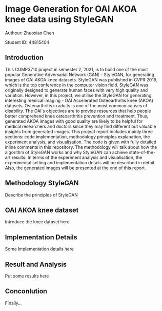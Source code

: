 # Image Generation for OAI AKOA knee data using StyleGAN
Authour: Zhuoxiao Chen

Student ID: 44815404

## Introduction
This COMP3710 project in semester 2, 2021, is to build one of the most popular Generative Adversarial Network (GAN) - StyleGAN, for generating images of OAI AKOA knee datasets. StyleGAN was published in CVPR 2019, which is the top conference in the computer vision field. StyleGAN was originally designed to generate human faces with very high quality and variation. However, in this project, we utilise the StyleGAN for generating interesting medical imaging - OAI Accelerated Osteoarthritis knee (AKOA) datasets. Osteoarthritis in adults is one of the most common causes of disability. The OAI's objectives are to provide resources that help people better comprehend knee osteoarthritis prevention and treatment. Thus, generated AKOA images with good quality are likely to be helpful for medical researchers and doctors since they may find different but valuable insights from generated images. This project report includes mainly three sections: code implementation, methodology principles explanation, the experiment analysis, and visualisation. The code is given with fully detailed inline comments in this repository. The methodology will talk about how the algorithm of StyleGAN works and why StyleGAN can achieve state-of-the-art results. In terms of the experiment analysis and visualisation, the experimental setting and implementation details will be described in detail. Also, the generated images will be presented at the end of this report.

## Methodology StyleGAN
Describe the principles of StyleGAN

## OAI AKOA knee dataset
Introduce the knee dataset here

## Implementation Details
Some Implementation details here


## Result and Analysis
Put some results here

## Conconlution
Finally...
